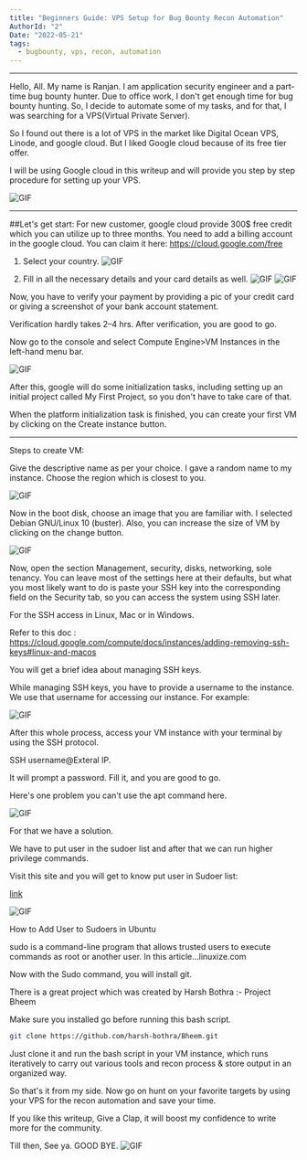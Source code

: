 ```yaml
---
title: "Beginners Guide: VPS Setup for Bug Bounty Recon Automation"
AuthorId: "2"
Date: "2022-05-21"
tags:
  - bugbounty, vps, recon, automation
---
```


---

Hello, All. My name is Ranjan. I am application security engineer and a part-time bug bounty hunter. Due to office work, I don't get enough time for bug bounty hunting. So, I decide to automate some of my tasks, and for that, I was searching for a VPS(Virtual Private Server).

So I found out there is a lot of VPS in the market like Digital Ocean VPS, Linode, and google cloud. But I liked Google cloud because of its free tier offer.

I will be using Google cloud in this writeup and will provide you step by step procedure for setting up your VPS.

![GIF](https://cdn-images-1.medium.com/max/800/1*PZLPS-m1_iGNudZPyfhewA.gif)

---

##Let's get start:
For new customer, google cloud provide 300$ free credit which you can utilize up to three months. You need to add a billing account in the google cloud.
You can claim it here:
https://cloud.google.com/free

1. Select your country.
![GIF](https://cdn-images-1.medium.com/max/800/1*t1fRW_i8idCHohvzKebLMA.png)

2. Fill in all the necessary details and your card details as well.
![GIF](https://cdn-images-1.medium.com/max/800/1*-2kVWO9zn14WhkXMSt9WwQ.png)
![GIF](https://cdn-images-1.medium.com/max/800/1*oifoTeWKs0qdIbDakrpX5A.png)

Now, you have to verify your payment by providing a pic of your credit card or giving a screenshot of your bank account statement.

Verification hardly takes 2–4 hrs. After verification, you are good to go.

Now go to the console and select Compute Engine>VM Instances in the left-hand menu bar.

![GIF](https://cdn-images-1.medium.com/max/800/1*ZpJl1i40B0P7sXfpn0eJOA.png)

After this, google will do some initialization tasks, including setting up an initial project called My First Project, so you don't have to take care of that.

When the platform initialization task is finished, you can create your first VM by clicking on the Create instance button.

---

Steps to create VM:

Give the descriptive name as per your choice. I gave a random name to my instance. Choose the region which is closest to you.

![GIF](https://cdn-images-1.medium.com/max/800/1*Nt-ObLPXltklsRWhht6U2A.png)

Now in the boot disk, choose an image that you are familiar with. I selected Debian GNU/Linux 10 (buster). Also, you can increase the size of VM by clicking on the change button.

![GIF](https://cdn-images-1.medium.com/max/800/1*xe6o3lBeJZCjrEazd-LjgA.png)

Now, open the section Management, security, disks, networking, sole tenancy. You can leave most of the settings here at their defaults, but what you most likely want to do is paste your SSH key into the corresponding field on the Security tab, so you can access the system using SSH later.

For the SSH access in Linux, Mac or in Windows.

Refer to this doc : https://cloud.google.com/compute/docs/instances/adding-removing-ssh-keys#linux-and-macos

You will get a brief idea about managing SSH keys.

While managing SSH keys, you have to provide a username to the instance. We use that username for accessing our instance. For example:

![GIF](https://cdn-images-1.medium.com/max/800/1*ExNMeRA6XGM3RHfBp1N_LQ.png)

After this whole process, access your VM instance with your terminal by using the SSH protocol.

SSH username@Exteral IP.

It will prompt a password. Fill it, and you are good to go.

Here's one problem you can't use the apt command here.

![GIF](https://cdn-images-1.medium.com/max/800/1*Y-isWKYYEihPgQk_o8e30w.gif)

For that we have a solution.

We have to put user in the sudoer list and after that we can run higher privilege commands.

Visit this site and you will get to know put user in Sudoer list:

[link](https://linuxize.com/post/how-to-add-user-to-sudoers-in-ubuntu/)

![GIF](https://cdn-images-1.medium.com/max/800/1*XEqoLrJQBn_FRcY7TDR_RQ.gif)

How to Add User to Sudoers in Ubuntu

sudo is a command-line program that allows trusted users to execute commands as root or another user. In this article…linuxize.com

Now with the Sudo command, you will install git.

There is a great project which was created by Harsh Bothra :- Project Bheem

Make sure you installed go before running this bash script.

```bash
git clone https://github.com/harsh-bothra/Bheem.git
```

Just clone it and run the bash script in your VM instance, which runs iteratively to carry out various tools and recon process & store output in an organized way.

So that's it from my side. Now go on hunt on your favorite targets by using your VPS for the recon automation and save your time.

If you like this writeup, Give a Clap, it will boost my confidence to write more for the community.

Till then, See ya. GOOD BYE.
![GIF](https://cdn-images-1.medium.com/max/800/1*tgl9RnNTMZc3xiNjd3MZ9A.gif)
